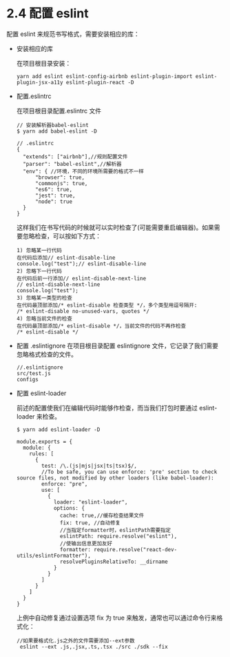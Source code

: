 # 2.4 配置 eslint

配置 eslint 来规范书写格式，需要安装相应的库：

- 安装相应的库

  在项目根目录安装：

  ```
  yarn add eslint eslint-config-airbnb eslint-plugin-import eslint-plugin-jsx-a11y eslint-plugin-react -D
  ```

- 配置\.eslintrc

  在项目根目录配置\.eslintrc 文件

  ```
  // 安装解析器babel-eslint
  $ yarn add babel-eslint -D

  // .eslintrc
  {
    "extends": ["airbnb"],//规则配置文件
    "parser": "babel-eslint",//解析器
    "env": { //环境，不同的环境所需要的格式不一样
        "browser": true,
        "commonjs": true,
        "es6": true,
        "jest": true,
        "node": true
    }
  }
  ```

  这样我们在书写代码的时候就可以实时检查了(可能需要重启编辑器)。如果需要忽略检查，可以按如下方式：

  ```
  1) 忽略某一行代码
  在代码后添加// eslint-disable-line
  console.log("test");// eslint-disable-line
  2) 忽略下一行代码
  在代码后前一行添加// eslint-disable-next-line
  // eslint-disable-next-line
  console.log("test");
  3) 忽略某一类型的检查
  在代码最顶部添加/* eslint-disable 检查类型 */，多个类型用逗号隔开:
  /* eslint-disable no-unused-vars, quotes */
  4) 忽略当前文件的检查
  在代码最顶部添加/* eslint-disable */，当前文件的代码不再作检查
  /* eslint-disable */
  ```

- 配置 \.eslintignore
  在项目根目录配置 eslintignore 文件，它记录了我们需要忽略格式检查的文件。
  ```
  //.eslintignore
  src/test.js
  configs
  ```
- 配置 eslint-loader

  前述的配置使我们在编辑代码时能够作检查，而当我们打包时要通过 eslint-loader 来检查。

  ```
  $ yarn add eslint-loader -D

  module.exports = {
    module: {
      rules: [
        {
          test: /\.(js|mjs|jsx|ts|tsx)$/,
          //To be safe, you can use enforce: 'pre' section to check source files, not modified by other loaders (like babel-loader):
          enforce: "pre",
          use: [
            {
              loader: "eslint-loader",
              options: {
                cache: true,//缓存检查结果文件
                fix: true, //自动修复
                //当指定formatter时，eslintPath需要指定
                eslintPath: require.resolve("eslint"),
                //使输出信息更加友好
                formatter: require.resolve("react-dev-utils/eslintFormatter"),
                resolvePluginsRelativeTo: __dirname
              }
            }
          ]
        }
      ]
    }
  }

  ```

  上例中自动修复通过设置选项 fix 为 true 来触发，通常也可以通过命令行来格式化：

  ```
  //如果要格式化.js之外的文件需要添加--ext参数
   eslint --ext .js,.jsx,.ts,.tsx ./src ./sdk --fix
  ```
